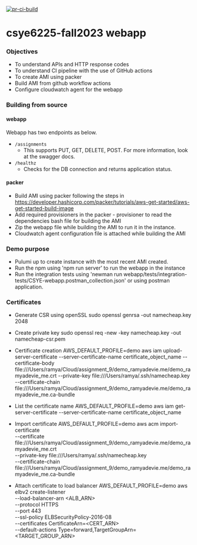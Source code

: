 [![pr-ci-build](https://github.com/neu-ramya/webapp/actions/workflows/pr_ci_build.yml/badge.svg)](https://github.com/neu-ramya/webapp/actions/workflows/pr_ci_build.yml)
# csye6225-fall2023 webapp

### Objectives

- To understand APIs and HTTP response codes
- To understand CI pipeline with the use of GitHub actions
- To create AMI using packer
- Build AMI from github workflow actions
- Configure cloudwatch agent for the webapp

### Building from source

#### webapp


Webapp has two endpoints as below.

- `/assignments`
  - This supports PUT, GET, DELETE, POST. For more information, look at the swagger docs.
- `/healthz`
  - Checks for the DB connection and returns application status.

#### packer

- Build AMI using packer following the steps in https://developer.hashicorp.com/packer/tutorials/aws-get-started/aws-get-started-build-image
- Add required provisioners in the packer - provisioner to read the dependencies bash file for building the AMI
- Zip the webapp file while building the AMI to run it in the instance.
- Cloudwatch agent configuration file is attached while building the AMI

### Demo purpose

- Pulumi up to create instance with the most recent AMI created.
- Run the npm using 'npm run server' to run the webapp in the instance
- Run the integration tests using 'newman run webapp/tests/integration-tests/CSYE-webapp.postman_collection.json' or using postman application.


### Certificates

- Generate CSR using openSSL
sudo openssl genrsa -out namecheap.key 2048

- Create private key
sudo openssl req -new -key namecheap.key -out namecheap-csr.pem


- Certificate creation
AWS_DEFAULT_PROFILE=demo aws iam upload-server-certificate --server-certificate-name certificate_object_name --certificate-body file:///Users/ramya/Cloud/assignment_9/demo_ramyadevie.me/demo_ramyadevie_me.crt --private-key file:///Users/ramya/.ssh/namecheap.key --certificate-chain file:///Users/ramya/Cloud/assignment_9/demo_ramyadevie.me/demo_ramyadevie_me.ca-bundle

- List the certificate name
AWS_DEFAULT_PROFILE=demo aws iam get-server-certificate --server-certificate-name certificate_object_name

- Import certificate
AWS_DEFAULT_PROFILE=demo aws acm import-certificate \
    --certificate file:///Users/ramya/Cloud/assignment_9/demo_ramyadevie.me/demo_ramyadevie_me.crt \
    --private-key file:///Users/ramya/.ssh/namecheap.key \
    --certificate-chain file:///Users/ramya/Cloud/assignment_9/demo_ramyadevie.me/demo_ramyadevie_me.ca-bundle

- Attach certificate to load balancer
AWS_DEFAULT_PROFILE=demo aws elbv2 create-listener \
    --load-balancer-arn <ALB_ARN> \
    --protocol HTTPS \
    --port 443 \
    --ssl-policy ELBSecurityPolicy-2016-08 \
    --certificates CertificateArn=<CERT_ARN> \
    --default-actions Type=forward,TargetGroupArn=<TARGET_GROUP_ARN>